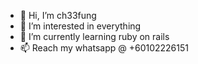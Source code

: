 - 👋 Hi, I’m ch33fung
- 👀 I’m interested in everything
- 🌱 I’m currently learning ruby on rails
- 📫 Reach my whatsapp @ +60102226151

<!---
ch33fung/ch33fung is a ✨ special ✨ repository because its `README.md` (this file) appears on your GitHub profile.
You can click the Preview link to take a look at your changes.
--->
